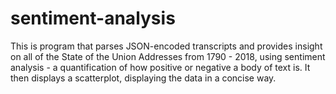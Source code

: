 # sentiment-analysis

This is program that parses JSON-encoded transcripts and provides insight on all of the State of the Union Addresses from 1790 - 2018, using sentiment analysis - a quantification of how positive or negative a body of text is. It then displays a scatterplot, displaying the data in a concise way.
